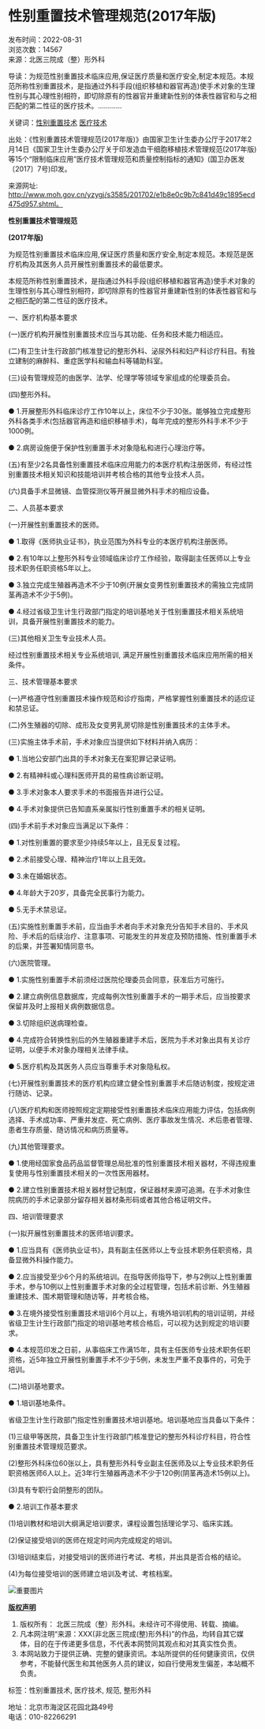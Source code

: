 # 性别重置技术管理规范(2017年版)

发布时间：2022-08-31      
浏览次数：14567      
来源：北医三院成（整）形外科

导读：为规范性别重置技术临床应用,保证医疗质量和医疗安全,制定本规范。本规范所称性别重置技术，是指通过外科手段(组织移植和器官再造)使手术对象的生理性别与其心理性别相符，即切除原有的性器官并重建新性别的体表性器官和与之相匹配的第二性征的医疗技术。…………

关键词：[性别重置技术](/plus/search.php?keyword=%D0%D4%B1%F0%D6%D8%D6%C3%BC%BC%CA%F5) [医疗技术](/plus/search.php?keyword=%D2%BD%C1%C6%BC%BC%CA%F5)

出处：《性别重置技术管理规范(2017年版)》由国家卫生计生委办公厅于2017年2月14日《国家卫生计生委办公厅关于印发造血干细胞移植技术管理规范(2017年版)等15个“限制临床应用”医疗技术管理规范和质量控制指标的通知》(国卫办医发〔2017〕7号)印发。

来源网址: http://www.moh.gov.cn/yzygj/s3585/201702/e1b8e0c9b7c841d49c1895ecd475d957.shtml。

**性别重置技术管理规范**

**(2017年版)**

为规范性别重置技术临床应用,保证医疗质量和医疗安全,制定本规范。本规范是医疗机构及其医务人员开展性别重置技术的最低要求。

本规范所称性别重置技术，是指通过外科手段(组织移植和器官再造)使手术对象的生理性别与其心理性别相符，即切除原有的性器官并重建新性别的体表性器官和与之相匹配的第二性征的医疗技术。

一、医疗机构基本要求

(一)医疗机构开展性别重置技术应当与其功能、任务和技术能力相适应。

(二)有卫生计生行政部门核准登记的整形外科、泌尿外科和妇产科诊疗科目。有独立建制的麻醉科、重症医学科和输血科等辅助科室。

(三)设有管理规范的由医学、法学、伦理学等领域专家组成的伦理委员会。

(四)整形外科。

● 1.开展整形外科临床诊疗工作10年以上，床位不少于30张。能够独立完成整形外科各类手术(包括器官再造和组织移植手术)，每年完成的整形外科手术不少于1000例。

● 2.病房设施便于保护性别重置手术对象隐私和进行心理治疗等。

(五)有至少2名具备性别重置技术临床应用能力的本医疗机构注册医师，有经过性别重置技术相关知识和技能培训并考核合格的其他专业技术人员。

(六)具备手术显微镜、血管探测仪等开展显微外科手术的相应设备。

二、人员基本要求

(一)开展性别重置技术的医师。

● 1.取得《医师执业证书》，执业范围为外科专业的本医疗机构注册医师。

● 2.有10年以上整形外科专业领域临床诊疗工作经验，取得副主任医师以上专业技术职务任职资格5年以上。

● 3.独立完成生殖器再造术不少于10例(开展女变男性别重置技术的需独立完成阴茎再造术不少于5例)。

● 4.经过省级卫生计生行政部门指定的培训基地关于性别重置技术相关系统培训，具备开展性别重置技术的能力。

(三)其他相关卫生专业技术人员。

经过性别重置技术相关专业系统培训, 满足开展性别重置技术临床应用所需的相关条件。

三、技术管理基本要求

(一)严格遵守性别重置技术操作规范和诊疗指南，严格掌握性别重置技术的适应证和禁忌证。

(二)外生殖器的切除、成形及女变男乳房切除是性别重置技术的主体手术。

(三)实施主体手术前，手术对象应当提供如下材料并纳入病历：

● 1.当地公安部门出具的手术对象无在案犯罪记录证明。

● 2.有精神科或心理科医师开具的易性病诊断证明。

● 3.手术对象本人要求手术的书面报告并进行公证。

● 4.手术对象提供已告知直系亲属拟行性别重置手术的相关证明。

(四)手术前手术对象应当满足以下条件：

● 1.对性别重置的要求至少持续5年以上，且无反复过程。

● 2.术前接受心理、精神治疗1年以上且无效。

● 3.未在婚姻状态。

● 4.年龄大于20岁，具备完全民事行为能力。

● 5.无手术禁忌证。

(五)实施性别重置手术前，应当由手术者向手术对象充分告知手术目的、手术风险、手术后的后续治疗、注意事项、可能发生的并发症及预防措施、性别重置手术的后果，并签署知情同意书。

(六)医院管理。

● 1.实施性别重置手术前须经过医院伦理委员会同意，获准后方可施行。

● 2.建立病例信息数据库，完成每例次性别重置手术的一期手术后，应当按要求保留并及时上报相关病例数据信息。

● 3.切除组织送病理检查。

● 4.完成符合转换性别后的外生殖器重建手术后，医院为手术对象出具有关诊疗证明，以便手术对象办理相关法律手续。

● 5.医疗机构及其医务人员应当尊重手术对象隐私权。

(七)开展性别重置技术的医疗机构应建立健全性别重置手术后随访制度，按规定进行随访、记录。

(八)医疗机构和医师按照规定定期接受性别重置技术临床应用能力评估，包括病例选择、手术成功率、严重并发症、死亡病例、医疗事故发生情况、术后患者管理、患者生存质量、随访情况和病历质量等。

(九)其他管理要求。

● 1.使用经国家食品药品监督管理总局批准的性别重置技术相关器材，不得违规重复使用与性别重置技术相关的一次性医用器材。

● 2.建立性别重置技术相关器材登记制度，保证器材来源可追溯。在手术对象住院病历的手术记录部分留存相关器材条形码或者其他合格证明文件。

四、培训管理要求

(一)拟开展性别重置技术的医师培训要求。

● 1.应当具有《医师执业证书》，具有副主任医师以上专业技术职务任职资格，具备显微外科操作能力。

● 2.应当接受至少6个月的系统培训。在指导医师指导下，参与2例以上性别重置手术，参与10例以上性别重置手术对象的全过程管理，包括术前诊断、外生殖器重建技术、围术期管理和随访等，并考核合格。

● 3.在境外接受性别重置技术培训6个月以上，有境外培训机构的培训证明，并经省级卫生计生行政部门指定的培训基地考核合格后，可以视为达到规定的培训要求。

● 4.本规范印发之日前，从事临床工作满15年，具有主任医师专业技术职务任职资格，近5年独立开展性别重置手术不少于5例，未发生严重不良事件的，可免于培训。

(二)培训基地要求。

● 1.培训基地条件。

省级卫生计生行政部门指定性别重置技术培训基地。培训基地应当具备以下条件：

(1)三级甲等医院，具备卫生计生行政部门核准登记的整形外科诊疗科目，符合性别重置技术管理规范要求。

(2)整形外科床位60张以上，具有整形外科专业副主任医师及以上专业技术职务任职资格医师6人以上。近3年行生殖器再造术不少于120例(阴茎再造术15例以上)。

(3)具有专职行会阴整形的团队。

● 2.培训工作基本要求

(1)培训教材和培训大纲满足培训要求，课程设置包括理论学习、临床实践。

(2)保证接受培训的医师在规定时间内完成规定的培训。

(3)培训结束后，对接受培训的医师进行考试、考核，并出具是否合格的结论。

(4)为每位接受培训的医师建立培训及考试、考核档案。

![重要图片](https://www.sar.com.cn/templets/demo/images/zxanniu3_03.jpg)

**[版权声明](http://www.sar.com.cn/bqsm.html)**

1. 版权所有： 北医三院成（整）形外科。未经许可不得使用、转载、摘编。
2. 凡本网注明“来源：XXX(非北医三院成(整)形外科)”的作品，均转自其它媒体，目的在于传递更多信息，不代表本网赞同其观点和对其真实性负责。
3. 本网站致力于提供正确、完整的健康资讯。本站所提供的任何健康资讯，仅供参考，不能替代医生和其他医务人员的建议，如自行使用发生偏差，本站概不负责。

标签：性别重置技术, 医疗技术, 规范, 整形外科

地址：北京市海淀区花园北路49号  
电话：010-82266291